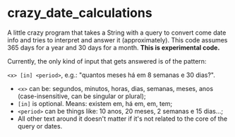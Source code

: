 # crazy_date_calculations
A little crazy program that takes a String with a query to convert come date info and tries to interpret and answer it (approximately). This code assumes 365 days for a year and 30 days for a month. **This is experimental code.**

Currently, the only kind of input that gets answered is of the pattern:

`<x> [in] <period>`, e.g.: "quantos meses há em 8 semanas e 30 dias?".

* `<x>` can be: segundos, minutos, horas, dias, semanas, meses, anos (case-insensitive, can be singular or plural);
* `[in]` is optional. Means: existem em, há em, em, tem;
* `<period>` can be things like: 10 anos, 20 meses, 2 semanas e 15 dias...;
* All other text around it doesn't matter if it's not related to the core of the query or dates.
